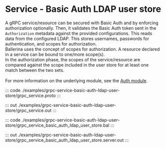 # Service - Basic Auth LDAP user store

A gRPC service/resource can be secured with Basic Auth and by enforcing
authorization optionally. Then, it validates the Basic Auth token sent in
the `Authorization` metadata against the provided configurations. This reads
data from the configured LDAP. This stores usernames, passwords for
authentication, and scopes for authorization.<br/>
Ballerina uses the concept of scopes for authorization. A resource declared
in a service can be bound to one/more scope(s).<br/>
In the authorization phase, the scopes of the service/resource are compared
against the scope included in the user store for at least one match between
the two sets.<br/><br/>
For more information on the underlying module,
see the [Auth module](https://docs.central.ballerina.io/ballerina/auth/latest/).

::: code ./examples/grpc-service-basic-auth-ldap-user-store/grpc_service.proto :::

::: out ./examples/grpc-service-basic-auth-ldap-user-store/grpc_service.out :::

::: code ./examples/grpc-service-basic-auth-ldap-user-store/grpc_service_basic_auth_ldap_user_store.bal :::

::: out ./examples/grpc-service-basic-auth-ldap-user-store/grpc_service_basic_auth_ldap_user_store.server.out :::
